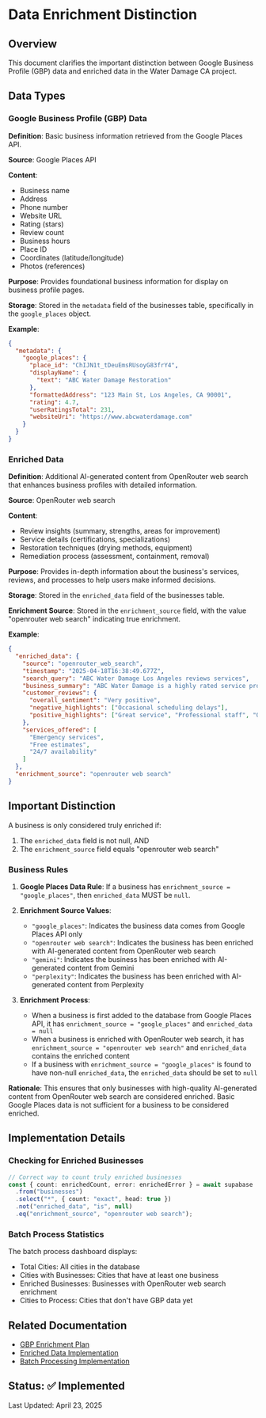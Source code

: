 # Data Enrichment Distinction

## Overview

This document clarifies the important distinction between Google Business Profile (GBP) data and enriched data in the Water Damage CA project.

## Data Types

### Google Business Profile (GBP) Data

**Definition**: Basic business information retrieved from the Google Places API.

**Source**: Google Places API

**Content**:
- Business name
- Address
- Phone number
- Website URL
- Rating (stars)
- Review count
- Business hours
- Place ID
- Coordinates (latitude/longitude)
- Photos (references)

**Purpose**: Provides foundational business information for display on business profile pages.

**Storage**: Stored in the `metadata` field of the businesses table, specifically in the `google_places` object.

**Example**:
```json
{
  "metadata": {
    "google_places": {
      "place_id": "ChIJN1t_tDeuEmsRUsoyG83frY4",
      "displayName": {
        "text": "ABC Water Damage Restoration"
      },
      "formattedAddress": "123 Main St, Los Angeles, CA 90001",
      "rating": 4.7,
      "userRatingsTotal": 231,
      "websiteUri": "https://www.abcwaterdamage.com"
    }
  }
}
```

### Enriched Data

**Definition**: Additional AI-generated content from OpenRouter web search that enhances business profiles with detailed information.

**Source**: OpenRouter web search

**Content**:
- Review insights (summary, strengths, areas for improvement)
- Service details (certifications, specializations)
- Restoration techniques (drying methods, equipment)
- Remediation process (assessment, containment, removal)

**Purpose**: Provides in-depth information about the business's services, reviews, and processes to help users make informed decisions.

**Storage**: Stored in the `enriched_data` field of the businesses table.

**Enrichment Source**: Stored in the `enrichment_source` field, with the value "openrouter web search" indicating true enrichment.

**Example**:
```json
{
  "enriched_data": {
    "source": "openrouter_web_search",
    "timestamp": "2025-04-18T16:38:49.677Z",
    "search_query": "ABC Water Damage Los Angeles reviews services",
    "business_summary": "ABC Water Damage is a highly rated service provider in Los Angeles with 231 reviews and an average rating of 4.7/5.",
    "customer_reviews": {
      "overall_sentiment": "Very positive",
      "negative_highlights": ["Occasional scheduling delays"],
      "positive_highlights": ["Great service", "Professional staff", "Quick response time"]
    },
    "services_offered": [
      "Emergency services",
      "Free estimates",
      "24/7 availability"
    ]
  },
  "enrichment_source": "openrouter web search"
}
```

## Important Distinction

A business is only considered truly enriched if:

1. The `enriched_data` field is not null, AND
2. The `enrichment_source` field equals "openrouter web search"

### Business Rules

1. **Google Places Data Rule**: If a business has `enrichment_source = "google_places"`, then `enriched_data` MUST be `null`.

2. **Enrichment Source Values**:
   - `"google_places"`: Indicates the business data comes from Google Places API only
   - `"openrouter web search"`: Indicates the business has been enriched with AI-generated content from OpenRouter web search
   - `"gemini"`: Indicates the business has been enriched with AI-generated content from Gemini
   - `"perplexity"`: Indicates the business has been enriched with AI-generated content from Perplexity

3. **Enrichment Process**:
   - When a business is first added to the database from Google Places API, it has `enrichment_source = "google_places"` and `enriched_data = null`
   - When a business is enriched with OpenRouter web search, it has `enrichment_source = "openrouter web search"` and `enriched_data` contains the enriched content
   - If a business with `enrichment_source = "google_places"` is found to have non-null `enriched_data`, the `enriched_data` should be set to `null`

**Rationale**: This ensures that only businesses with high-quality AI-generated content from OpenRouter web search are considered enriched. Basic Google Places data is not sufficient for a business to be considered enriched.

## Implementation Details

### Checking for Enriched Businesses

```typescript
// Correct way to count truly enriched businesses
const { count: enrichedCount, error: enrichedError } = await supabase
  .from("businesses")
  .select("*", { count: "exact", head: true })
  .not("enriched_data", "is", null)
  .eq("enrichment_source", "openrouter web search");
```

### Batch Process Statistics

The batch process dashboard displays:
- Total Cities: All cities in the database
- Cities with Businesses: Cities that have at least one business
- Enriched Businesses: Businesses with OpenRouter web search enrichment
- Cities to Process: Cities that don't have GBP data yet

## Related Documentation

- [GBP Enrichment Plan](./gbp-enrichment-plan.md)
- [Enriched Data Implementation](./implementation/enriched-data.md)
- [Batch Processing Implementation](../Roadmap/batch-processing-implementation.md)

## Status: ✅ Implemented

Last Updated: April 23, 2025
